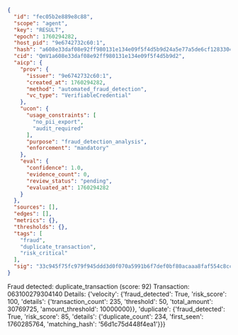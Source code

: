 ```json
{
  "id": "fec05b2e889e8c88",
  "scope": "agent",
  "key": "RESULT",
  "epoch": 1760294282,
  "host_pid": "9e6742732c60:1",
  "hash": "a608e33daf08e92ff980131e134e09f5f4d5b9d24a5e77a5de6cf1283304fc71",
  "cid": "QmV1a608e33daf08e92ff980131e134e09f5f4d5b9d2",
  "aicp": {
    "prov": {
      "issuer": "9e6742732c60:1",
      "created_at": 1760294282,
      "method": "automated_fraud_detection",
      "vc_type": "VerifiableCredential"
    },
    "ucon": {
      "usage_constraints": [
        "no_pii_export",
        "audit_required"
      ],
      "purpose": "fraud_detection_analysis",
      "enforcement": "mandatory"
    },
    "eval": {
      "confidence": 1.0,
      "evidence_count": 0,
      "review_status": "pending",
      "evaluated_at": 1760294282
    }
  },
  "sources": [],
  "edges": [],
  "metrics": {},
  "thresholds": {},
  "tags": [
    "fraud",
    "duplicate_transaction",
    "risk_critical"
  ],
  "sig": "33c945f75fc979f945ddd3d0f070a5991b6f7def0bf80acaaa8faf554c8cc542"
}
```

Fraud detected: duplicate_transaction (score: 92)
Transaction: 063100279304140
Details: {'velocity': {'fraud_detected': True, 'risk_score': 100, 'details': {'transaction_count': 235, 'threshold': 50, 'total_amount': 30769725, 'amount_threshold': 10000000}}, 'duplicate': {'fraud_detected': True, 'risk_score': 85, 'details': {'duplicate_count': 234, 'first_seen': 1760285764, 'matching_hash': '56d1c75d448f4ea1'}}}